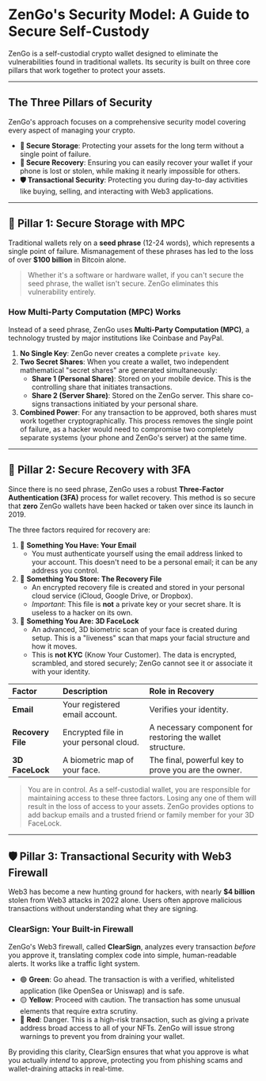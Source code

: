 # ZenGo's Security Model: A Guide to Secure Self-Custody

ZenGo is a self-custodial crypto wallet designed to eliminate the vulnerabilities found in traditional wallets. Its security is built on three core pillars that work together to protect your assets.

***

## The Three Pillars of Security

ZenGo's approach focuses on a comprehensive security model covering every aspect of managing your crypto.
* **🔐 Secure Storage**: Protecting your assets for the long term without a single point of failure.
* **🔑 Secure Recovery**: Ensuring you can easily recover your wallet if your phone is lost or stolen, while making it nearly impossible for others.
* **🛡️ Transactional Security**: Protecting you during day-to-day activities like buying, selling, and interacting with Web3 applications.

***

## 🔐 Pillar 1: Secure Storage with MPC

Traditional wallets rely on a **seed phrase** (12-24 words), which represents a single point of failure. Mismanagement of these phrases has led to the loss of over **$100 billion** in Bitcoin alone.

> Whether it's a software or hardware wallet, if you can't secure the seed phrase, the wallet isn't secure. ZenGo eliminates this vulnerability entirely.

### How Multi-Party Computation (MPC) Works

Instead of a seed phrase, ZenGo uses **Multi-Party Computation (MPC)**, a technology trusted by major institutions like Coinbase and PayPal.

1.  **No Single Key**: ZenGo never creates a complete `private key`.
2.  **Two Secret Shares**: When you create a wallet, two independent mathematical "secret shares" are generated simultaneously:
    * **Share 1 (Personal Share)**: Stored on your mobile device. This is the controlling share that initiates transactions.
    * **Share 2 (Server Share)**: Stored on the ZenGo server. This share co-signs transactions initiated by your personal share.
3.  **Combined Power**: For any transaction to be approved, both shares must work together cryptographically. This process removes the single point of failure, as a hacker would need to compromise two completely separate systems (your phone and ZenGo's server) at the same time.


***

## 🔑 Pillar 2: Secure Recovery with 3FA

Since there is no seed phrase, ZenGo uses a robust **Three-Factor Authentication (3FA)** process for wallet recovery. This method is so secure that **zero** ZenGo wallets have been hacked or taken over since its launch in 2019.

The three factors required for recovery are:

1.  📧 **Something You Have: Your Email**
    * You must authenticate yourself using the email address linked to your account. This doesn't need to be a personal email; it can be any address you control.
2.  💾 **Something You Store: The Recovery File**
    * An encrypted recovery file is created and stored in your personal cloud service (iCloud, Google Drive, or Dropbox).
    * *Important*: This file is **not** a private key or your secret share. It is useless to a hacker on its own.
3.  👤 **Something You Are: 3D FaceLock**
    * An advanced, 3D biometric scan of your face is created during setup. This is a "liveness" scan that maps your facial structure and how it moves.
    * This is **not KYC** (Know Your Customer). The data is encrypted, scrambled, and stored securely; ZenGo cannot see it or associate it with your identity.

| Factor | Description | Role in Recovery |
| :--- | :--- | :--- |
| **Email** | Your registered email account. | Verifies your identity. |
| **Recovery File** | Encrypted file in your personal cloud. | A necessary component for restoring the wallet structure. |
| **3D FaceLock** | A biometric map of your face. | The final, powerful key to prove you are the owner. |

> You are in control. As a self-custodial wallet, you are responsible for maintaining access to these three factors. Losing any one of them will result in the loss of access to your assets. ZenGo provides options to add backup emails and a trusted friend or family member for your 3D FaceLock.

***

## 🛡️ Pillar 3: Transactional Security with Web3 Firewall

Web3 has become a new hunting ground for hackers, with nearly **$4 billion** stolen from Web3 attacks in 2022 alone. Users often approve malicious transactions without understanding what they are signing.

### ClearSign: Your Built-in Firewall

ZenGo's Web3 firewall, called **ClearSign**, analyzes every transaction *before* you approve it, translating complex code into simple, human-readable alerts. It works like a traffic light system.

* 🟢 **Green**: Go ahead. The transaction is with a verified, whitelisted application (like OpenSea or Uniswap) and is safe.
* 🟡 **Yellow**: Proceed with caution. The transaction has some unusual elements that require extra scrutiny.
* 🔴 **Red**: Danger. This is a high-risk transaction, such as giving a private address broad access to all of your NFTs. ZenGo will issue strong warnings to prevent you from draining your wallet.


By providing this clarity, ClearSign ensures that what you approve is what you actually *intend* to approve, protecting you from phishing scams and wallet-draining attacks in real-time.